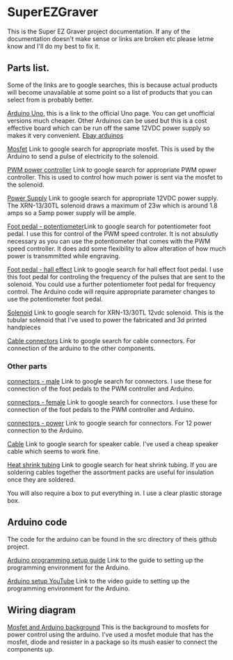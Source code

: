 # SuperEZGraver

This is the Super EZ Graver project documentation. If any of the documentation doesn't make sense or links are broken etc please letme know and I'll do my best to fix it.


## Parts list.

Some of the links are to google searches, this is because actual products will become unavailable at some point so a list of products that you can select from is probably better.

[Arduino Uno](https://store.arduino.cc/arduino-uno-rev3), this is a link to the official Uno page. You can get unofficial versions much cheaper. Other Arduinos can be used but this is a cost effective board which can be run off the same 12VDC power supply so makes it very convenient. [Ebay arduinos](https://www.google.com/search?q=arduino+uno+ebay&oq=Arduino+uno+ebay)

[Mosfet](https://www.google.com/search?q=15A+400W+DC+5V-36V+Mosfet) Link to google search for appropriate mosfet. This is used by the Arduino to send a pulse of electricity to the solenoid.

[PWM power controller](https://www.google.com/search?q=DC+6-60V+12V+24V+36V+48V+30A+PWM+DC+Motor+Speed+Controller+(PWM)) Link to google search for appropriate PWM opwer controller. This is used to control how much power is sent via the mosfet to the solenoid.

[Power Supply](https://www.google.com/search?q=DC+12V+5A+to+50A+Amp+110V+220V+Power+Supply+12V+-+AC+110+-+220) Link to google search for appropriate 12VDC power supply. The XRN-13/30TL solenoid draws a maximum of 23w which is around 1.8 amps so a 5amp power supply will be ample.

[Foot pedal - potentiometer](https://www.google.com/search?q=M-Audio+EX-P+Expression+Controller+Pedal&oq=M-Audio+EX-P+Expression+Controller+Pedal)Link to google search for potentiometer foot pedal. I use this for control of the PWM speed controler. It is not absulutly necessary as you can use the potentiometer that comes with the PWM speed controller. It does add some flexibility to allow alteration of how much power is transmmitted while engraving.

[Foot pedal - hall effect](https://www.google.com/search?q=Electric+Scooter+Foot+Throttle+Speed+Pedal+Accelerator+Bike+Golf+Cart+Go+Kart) Link to google search for hall effect foot pedal. I use this foot pedal for controling the frequency of the pulses that are sent to the solenoid. You could use a further potentiometer foot pedal for frequency control. The Arduino code will require appropriate parameter changes to use the potentiometer foot pedal.

[Solenoid](https://www.google.com/search?q=XRN-13%2F30TL+12vdc) Link to google search for XRN-13/30TL 12vdc solenoid. This is the tubular solenoid that I've used to power the  fabricated and 3d printed handpieces

[Cable connectors](https://www.google.com/search?q=Breadboard+Jumper+Wires+Ribbon+Cables+Kit+for+arduino&oq=Breadboard+Jumper+Wires+Ribbon+Cables+Kit+for+arduino) Link to google search for cable connectors. For connection of the arduino to the other components.

### Other parts

[connectors - male](https://www.google.com/search?q=1%2F4+Inch+6.35mm+Solder+Stereo+Plug%2C+Ancable+Solder+Type+Plastic+6.35mm+TRS+Phone+Connector+with+Shrinkle+Tube+for+Patch+Cables%2C+XLR+Cables) Link to google search for connectors. I use these for connection of the foot pedals to the PWM controller and Arduino.

[connectors - female](https://www.google.com/search?q=1%2F4%22+Stereo+Female+Jack+6.35mm+TRS+Panel+Mount+Socket) Link to google search for connectors. I use these for connection of the foot pedals to the PWM controller and Arduino.

[connectors - power](https://www.google.com/search?q=2.1+mm+centre-positive+barrel+plug+connector) Link to google search for connectors. For 12 power connection to the Arduino.

[Cable](https://www.google.com/search?q=Speaker+Cable+2+x+1.5+mm) Link to google search for speaker cable. I've used a cheap speaker cable which seems to work fine.

[Heat shrink tubing](https://www.google.com/search?q=heat+shrink+tubing) Link to google search for heat shrink tubing. If you are soldering cables together the assortment packs are useful for insulation once they are soldered.

You will also require a box to put everything in. I use a clear plastic storage box.

## Arduino code

The code for the arduino can be found in the src directory of theis github project.

[Arduino programming setup guide](https://www.arduino.cc/en/Guide/ArduinoUno) Link to the  guide to setting up the programming environment for the Arduino.

[Arduino setup YouTube](https://www.youtube.com/watch?v=ELUF8m24sZo) Link to the video guide to setting up the programming environment for the Arduino.

## Wiring diagram

[Mosfet and Arduino background](https://bildr.org/2012/03/rfp30n06le-arduino/) This is the background to mosfets for power control using the arduino. I've used a mosfet module that has the mosfet, diode and resister in a package so its mush easier to connect the components up.




 
